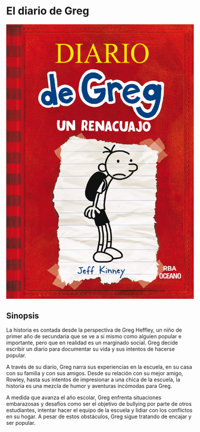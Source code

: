 # El diario de Greg

![El diario de greg Portada](Img/EDDG.jpg)

## Sinopsis
La historia es contada desde la perspectiva de Greg Heffley, un niño de primer año de secundaria que se ve a sí mismo como alguien popular e importante, pero que en realidad es un marginado social. Greg decide escribir un diario para documentar su vida y sus intentos de hacerse popular.

A través de su diario, Greg narra sus experiencias en la escuela, en su casa con su familia y con sus amigos. Desde su relación con su mejor amigo, Rowley, hasta sus intentos de impresionar a una chica de la escuela, la historia es una mezcla de humor y aventuras incómodas para Greg.

A medida que avanza el año escolar, Greg enfrenta situaciones embarazosas y desafíos como ser el objetivo de bullying por parte de otros estudiantes, intentar hacer el equipo de la escuela y lidiar con los conflictos en su hogar. A pesar de estos obstáculos, Greg sigue tratando de encajar y ser popular.